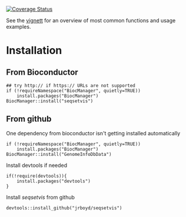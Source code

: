 [![Coverage Status](https://img.shields.io/codecov/c/github/jrboyd/seqsetvis/master.svg)](https://codecov.io/github/jrboyd/seqsetvis?branch=master)

See the [vignett](https://bioconductor.org/packages/release/bioc/vignettes/seqsetvis/inst/doc/seqsetvis_overview.html) for an overview of most common functions and usage examples.
# Installation

## From Bioconductor

```{r bioc install, eval=FALSE}
## try http:// if https:// URLs are not supported
if (!requireNamespace("BiocManager", quietly=TRUE))
    install.packages("BiocManager")
BiocManager::install("seqsetvis")
```

## From github
One dependency from bioconductor isn't getting installed automatically
```{r bioC missed dependency, eval=FALSE}
if (!requireNamespace("BiocManager", quietly=TRUE))
    install.packages("BiocManager")
BiocManager::install("GenomeInfoDbData")
```

Install devtools if needed
```{r devtools check, eval=FALSE}
if(!require(devtools)){
    install.packages("devtools")    
}
```

Install *seqsetvis* from github
```{r install seqsetvis from github, eval=FALSE}
devtools::install_github("jrboyd/seqsetvis")
```
